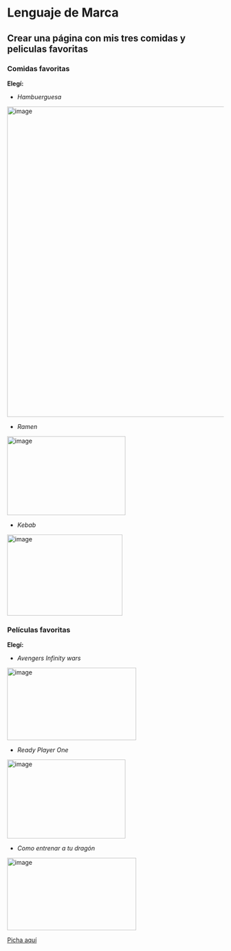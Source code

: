 # Lenguaje de Marca
## Crear una página con mis tres comidas y peliculas favoritas 

### Comidas favoritas
**Elegí:**
* _Hambuerguesa_
<img width="1280" height="720" alt="image" src="https://github.com/user-attachments/assets/ae3a89a4-767a-4dca-9015-46dd9e1a5585" />


* _Ramen_
<img width="275" height="183" alt="image" src="https://github.com/user-attachments/assets/f557177e-33cb-4036-9c21-74abd49d2cb6" />


* _Kebab_
<img width="268" height="188" alt="image" src="https://github.com/user-attachments/assets/3eb534af-3dc9-4a55-80eb-1a3f5533d38c" />




### Películas favoritas
**Elegí:**
* _Avengers Infinity wars_
<img width="300" height="168" alt="image" src="https://github.com/user-attachments/assets/5bcac175-6cc3-482f-8e62-c78bbeac88bc" />

  
* _Ready Player One_
<img width="275" height="183" alt="image" src="https://github.com/user-attachments/assets/cfcfc38d-5dc3-4a0f-af53-afff2fe71d95" />

  
* _Como entrenar a tu dragón_
<img width="300" height="168" alt="image" src="https://github.com/user-attachments/assets/e9188064-6b8a-4891-a071-941c168b4d79" />

[Picha aquí](https://www.google.com/imgres?q=como%20entrenar%20a%20tu%20dragon&imgurl=https%3A%2F%2Fi.ytimg.com%2Fvi%2FNs6ZEpQ1xS0%2Fmaxresdefault.jpg&imgrefurl=https%3A%2F%2Fwww.youtube.com%2Fwatch%3Fv%3DNs6ZEpQ1xS0&docid=bal1pcKMPpDlEM&tbnid=jwxDxuzi-6_ahM&vet=12ahUKEwih07ujmouQAxXz-wIHHVfrMA8QM3oECBwQAA..i&w=1280&h=720&hcb=2&ved=2ahUKEwih07ujmouQAxXz-wIHHVfrMA8QM3oECBwQAA)
